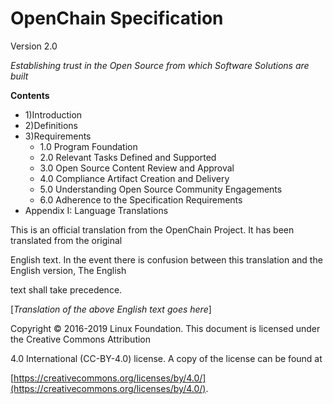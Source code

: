 #                 OpenChain Specification

Version 2.0

_Establishing trust in the Open Source from which Software Solutions are built_

**Contents**

 - 1)Introduction
 - 2)Definitions
 - 3)Requirements
	 - 1.0 Program Foundation
	 - 2.0 Relevant Tasks Defined and Supported
	 - 3.0 Open Source Content Review and Approval
	 - 4.0 Compliance Artifact Creation and Delivery
	 - 5.0 Understanding Open Source Community Engagements       
	 - 6.0 Adherence to the Specification Requirements
- Appendix I: Language Translations

This is an official translation from the OpenChain Project. It has been translated from the original 

English text. In the event there is confusion between this translation and the English version, The English 

text shall take precedence.

[_Translation of the above English text goes here_]




Copyright © 2016-2019 Linux Foundation. This document is licensed under the Creative Commons Attribution 

4.0 International (CC-BY-4.0) license. A copy of the license can be found at 

[https://creativecommons.org/licenses/by/4.0/](https://creativecommons.org/licenses/by/4.0/).

